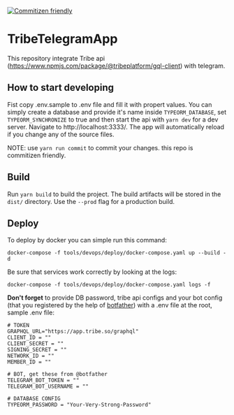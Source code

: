 [![Commitizen friendly](https://img.shields.io/badge/commitizen-friendly-brightgreen.svg)](http://commitizen.github.io/cz-cli/)

# TribeTelegramApp

This repository integrate Tribe api (https://www.npmjs.com/package/@tribeplatform/gql-client) with telegram.

## How to start developing

Fist copy .env.sample to .env file and fill it with propert values. You can simply create a database and provide it's name inside `TYPEORM_DATABASE`, set `TYPEORM_SYNCHRONIZE` to true and then start the api with `yarn dev` for a dev server. Navigate to http://localhost:3333/. The app will automatically reload if you change any of the source files.

NOTE: use `yarn run commit` to commit your changes. this repo is commitizen friendly.

## Build

Run `yarn build` to build the project. The build artifacts will be stored in the `dist/` directory. Use the `--prod` flag for a production build.

## Deploy

To deploy by docker you can simple run this command:

```
docker-compose -f tools/devops/deploy/docker-compose.yaml up --build -d
```

Be sure that services work correctly by looking at the logs:

```
docker-compose -f tools/devops/deploy/docker-compose.yaml logs -f
```

**Don't forget** to provide DB password, tribe api configs and your bot config (that you registered by the help of [botfather](https://telegram.me/BotFather)) with a .env file at the root, sample .env file:

```
# TOKEN
GRAPHQL_URL="https://app.tribe.so/graphql"
CLIENT_ID = ""
CLIENT_SECRET = ""
SIGNING_SECRET = ""
NETWORK_ID = ""
MEMBER_ID = ""

# BOT, get these from @botfather
TELEGRAM_BOT_TOKEN = ""
TELEGRAM_BOT_USERNAME = ""

# DATABASE CONFIG
TYPEORM_PASSWORD = "Your-Very-Strong-Password"
```
